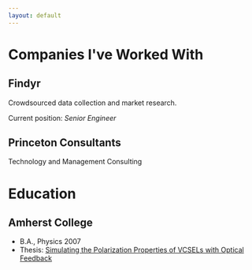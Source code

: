 ```yaml
---
layout: default
---
```

# Companies I've Worked With

## Findyr
Crowdsourced data collection and market research.

Current position: _Senior Engineer_

## Princeton Consultants
Technology and Management Consulting

# Education

## Amherst College
  - B.A., Physics 2007
  - Thesis: [Simulating the Polarization Properties of VCSELs with Optical Feedback](https://www.amherst.edu/media/view/10265/original/kaplan07.pdf)